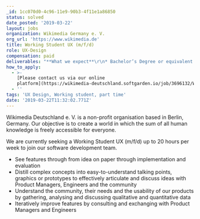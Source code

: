 ```yaml
---
_id: 1cc070d0-4c96-11e9-90b3-4f11e1a86850
status: solved
date_posted: '2019-03-22'
layout: jobs
organization: Wikimedia Germany e. V.
org_url: 'https://www.wikimedia.de'
title: Working Student UX (m/f/d)
role: UX-Design
compensation: paid
deliverables: "**What we expect**\r\n* Bachelor’s Degree or equivalent education\r\n* Experience in Interaction Design, UX Design, Human Centered Design, Design Thinking or a similar discipline\r\n* Fluent in English to interact in team with people working on design, development, communication and product management\r\n* Basic knowledge in HTML and Javascript is an asset\r\n* Passion for open source software and culture\r\n* Experience with open Knowledge like Open Data, Wikis, Free Culture or open access. open source software/wikis is Any a plus"
how_to_apply:
  - >-
    [Please contact us via our online
    platform](https://wikimedia-deutschland.softgarden.io/job/3696132/Working-Student-UX--m-f-d-?jobDbPVId=10049352&l=en)
  - ''
tags: 'UX Design, Working student, part time'
date: '2019-03-22T11:32:02.771Z'
---
```

Wikimedia Deutschland e. V. is a non-profit organisation based in Berlin, Germany. Our objective is to create a world in which the sum of all human knowledge is freely accessible for everyone.

We are currently seeking a Working Student UX (m/f/d) up to 20 hours per week to join our software development team.

* See features through from idea on paper through implementation and evaluation
* Distill complex concepts into easy-to-understand talking points, graphics or prototypes to effectively articulate and discuss ideas with Product Managers, Engineers and the community
* Understand the community, their needs and the usability of our products by gathering, analysing and discussing qualitative and quantitative data
* Iteratively improve features by consulting and exchanging with Product Managers and Engineers
